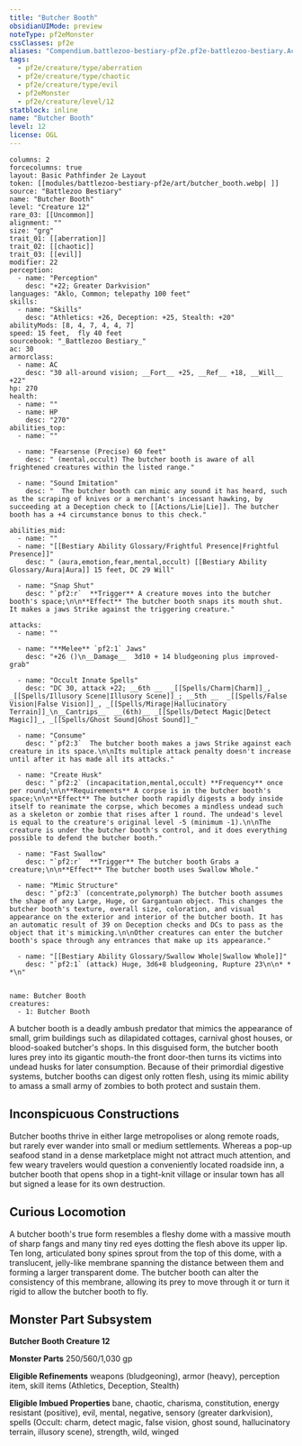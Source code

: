 ```yaml
---
title: "Butcher Booth"
obsidianUIMode: preview
noteType: pf2eMonster
cssClasses: pf2e
aliases: "Compendium.battlezoo-bestiary-pf2e.pf2e-battlezoo-bestiary.Actor.4F8lg5B9yQdyp6jR" 
tags:
  - pf2e/creature/type/aberration
  - pf2e/creature/type/chaotic
  - pf2e/creature/type/evil
  - pf2eMonster
  - pf2e/creature/level/12
statblock: inline
name: "Butcher Booth"
level: 12
license: OGL
---
```


```statblock
columns: 2
forcecolumns: true
layout: Basic Pathfinder 2e Layout
token: [[modules/battlezoo-bestiary-pf2e/art/butcher_booth.webp| ]]
source: "Battlezoo Bestiary"
name: "Butcher Booth"
level: "Creature 12"
rare_03: [[Uncommon]]
alignment: ""
size: "grg"
trait_01: [[aberration]]
trait_02: [[chaotic]]
trait_03: [[evil]]
modifier: 22
perception:
  - name: "Perception"
    desc: "+22; Greater Darkvision"
languages: "Aklo, Common; telepathy 100 feet"
skills:
  - name: "Skills"
    desc: "Athletics: +26, Deception: +25, Stealth: +20"
abilityMods: [8, 4, 7, 4, 4, 7]
speed: 15 feet,  fly 40 feet
sourcebook: "_Battlezoo Bestiary_"
ac: 30
armorclass:
  - name: AC
    desc: "30 all-around vision; __Fort__ +25, __Ref__ +18, __Will__ +22"
hp: 270
health:
  - name: ""
  - name: HP
    desc: "270"
abilities_top:
  - name: ""

  - name: "Fearsense (Precise) 60 feet"
    desc: " (mental,occult) The butcher booth is aware of all frightened creatures within the listed range."

  - name: "Sound Imitation"
    desc: "  The butcher booth can mimic any sound it has heard, such as the scraping of knives or a merchant's incessant hawking, by succeeding at a Deception check to [[Actions/Lie|Lie]]. The butcher booth has a +4 circumstance bonus to this check."

abilities_mid:
  - name: ""
  - name: "[[Bestiary Ability Glossary/Frightful Presence|Frightful Presence]]"
    desc: " (aura,emotion,fear,mental,occult) [[Bestiary Ability Glossary/Aura|Aura]] 15 feet, DC 29 Will"

  - name: "Snap Shut"
    desc: "`pf2:r`  **Trigger** A creature moves into the butcher booth's space;\n\n**Effect** The butcher booth snaps its mouth shut. It makes a jaws Strike against the triggering creature."

attacks:
  - name: ""

  - name: "**Melee** `pf2:1` Jaws"
    desc: "+26 ()\n__Damage__  3d10 + 14 bludgeoning plus improved-grab"

  - name: "Occult Innate Spells"
    desc: "DC 30, attack +22; __6th __  _[[Spells/Charm|Charm]]_, _[[Spells/Illusory Scene|Illusory Scene]]_; __5th __  _[[Spells/False Vision|False Vision]]_, _[[Spells/Mirage|Hallucinatory Terrain]]_\n__Cantrips__  __(6th)__ _[[Spells/Detect Magic|Detect Magic]]_, _[[Spells/Ghost Sound|Ghost Sound]]_"

  - name: "Consume"
    desc: "`pf2:3`  The butcher booth makes a jaws Strike against each creature in its space.\n\nIts multiple attack penalty doesn't increase until after it has made all its attacks."

  - name: "Create Husk"
    desc: "`pf2:2` (incapacitation,mental,occult) **Frequency** once per round;\n\n**Requirements** A corpse is in the butcher booth's space;\n\n**Effect** The butcher booth rapidly digests a body inside itself to reanimate the corpse, which becomes a mindless undead such as a skeleton or zombie that rises after 1 round. The undead's level is equal to the creature's original level -5 (minimum -1).\n\nThe creature is under the butcher booth's control, and it does everything possible to defend the butcher booth."

  - name: "Fast Swallow"
    desc: "`pf2:r`  **Trigger** The butcher booth Grabs a creature;\n\n**Effect** The butcher booth uses Swallow Whole."

  - name: "Mimic Structure"
    desc: "`pf2:3` (concentrate,polymorph) The butcher booth assumes the shape of any Large, Huge, or Gargantuan object. This changes the butcher booth's texture, overall size, coloration, and visual appearance on the exterior and interior of the butcher booth. It has an automatic result of 39 on Deception checks and DCs to pass as the object that it's mimicking.\n\nOther creatures can enter the butcher booth's space through any entrances that make up its appearance."

  - name: "[[Bestiary Ability Glossary/Swallow Whole|Swallow Whole]]"
    desc: "`pf2:1` (attack) Huge, 3d6+8 bludgeoning, Rupture 23\n\n* * *\n"
 
```

```encounter-table
name: Butcher Booth
creatures:
  - 1: Butcher Booth
```



A butcher booth is a deadly ambush predator that mimics the appearance of small, grim buildings such as dilapidated cottages, carnival ghost houses, or blood-soaked butcher's shops. In this disguised form, the butcher booth lures prey into its gigantic mouth-the front door-then turns its victims into undead husks for later consumption. Because of their primordial digestive systems, butcher booths can digest only rotten flesh, using its mimic ability to amass a small army of zombies to both protect and sustain them.

## Inconspicuous Constructions

Butcher booths thrive in either large metropolises or along remote roads, but rarely ever wander into small or medium settlements. Whereas a pop-up seafood stand in a dense marketplace might not attract much attention, and few weary travelers would question a conveniently located roadside inn, a butcher booth that opens shop in a tight-knit village or insular town has all but signed a lease for its own destruction.

## Curious Locomotion

A butcher booth's true form resembles a fleshy dome with a massive mouth of sharp fangs and many tiny red eyes dotting the flesh above its upper lip. Ten long, articulated bony spines sprout from the top of this dome, with a translucent, jelly-like membrane spanning the distance between them and forming a larger transparent dome. The butcher booth can alter the consistency of this membrane, allowing its prey to move through it or turn it rigid to allow the butcher booth to fly.

## Monster Part Subsystem

**Butcher Booth Creature 12**

**Monster Parts** 250/560/1,030 gp

**Eligible Refinements** weapons (bludgeoning), armor (heavy), perception item, skill items (Athletics, Deception, Stealth)

**Eligible Imbued Properties** bane, chaotic, charisma, constitution, energy resistant (positive), evil, mental, negative, sensory (greater darkvision), spells (Occult: charm, detect magic, false vision, ghost sound, hallucinatory terrain, illusory scene), strength, wild, winged
